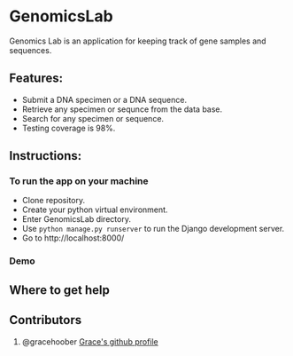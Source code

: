 # GenomicsLab
Genomics Lab is an application for keeping track of gene samples and sequences.

## Features:
* Submit a DNA specimen or a DNA sequence.
* Retrieve any specimen or sequnce from the data base.
* Search for any specimen or sequence.
* Testing coverage is 98%.

## Instructions:
### To run the app on your machine
- Clone repository.
- Create your python virtual environment.
- Enter GenomicsLab directory.
- Use `python manage.py runserver` to run the Django development server.
- Go to http://localhost:8000/

### Demo

## Where to get help

## Contributors
1. @gracehoober [Grace's github profile](https://github.com/gracehoober)



